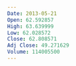 ```yaml
---
Date: 2013-05-21
Open: 62.592857
High: 63.639999
Low: 62.028572
Close: 62.808571
Adj Close: 49.271629
Volume: 114005500
---
```

